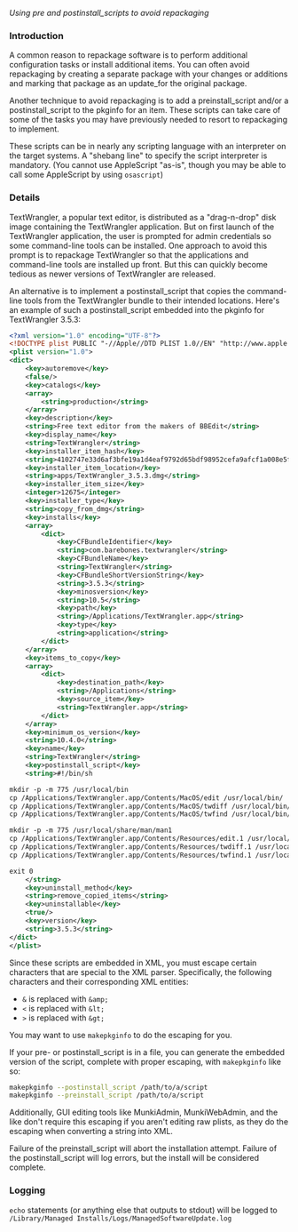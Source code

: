 _Using pre and postinstall_scripts to avoid repackaging_

### Introduction

A common reason to repackage software is to perform additional configuration tasks or install additional items. You can often avoid repackaging by creating a separate package with your changes or additions and marking that package as an update_for the original package.

Another technique to avoid repackaging is to add a preinstall_script and/or a postinstall_script to the pkginfo for an item. These scripts can take care of some of the tasks you may have previously needed to resort to repackaging to implement.

These scripts can be in nearly any scripting language with an interpreter on the target systems. A "shebang line" to specify the script interpreter is mandatory. (You cannot use AppleScript "as-is", though you may be able to call some AppleScript by using `osascript`)

### Details

TextWrangler, a popular text editor, is distributed as a "drag-n-drop" disk image containing the TextWrangler application. But on first launch of the TextWrangler application, the user is prompted for admin credentials so some command-line tools can be installed. One approach to avoid this prompt is to repackage TextWrangler so that the applications and command-line tools are installed up front. But this can quickly become tedious as newer versions of TextWrangler are released.

An alternative is to implement a postinstall_script that copies the command-line tools from the TextWrangler bundle to their intended locations.  Here's an example of such a postinstall_script embedded into the pkginfo for TextWrangler 3.5.3:

```xml
<?xml version="1.0" encoding="UTF-8"?>
<!DOCTYPE plist PUBLIC "-//Apple//DTD PLIST 1.0//EN" "http://www.apple.com/DTDs/PropertyList-1.0.dtd">
<plist version="1.0">
<dict>
    <key>autoremove</key>
    <false/>
    <key>catalogs</key>
    <array>
        <string>production</string>
    </array>
    <key>description</key>
    <string>Free text editor from the makers of BBEdit</string>
    <key>display_name</key>
    <string>TextWrangler</string>
    <key>installer_item_hash</key>
    <string>4102747e33d6af3bfe19a1d4eaf9792d65bdf98952cefa9afcf1a008e5fda965</string>
    <key>installer_item_location</key>
    <string>apps/TextWrangler_3.5.3.dmg</string>
    <key>installer_item_size</key>
    <integer>12675</integer>
    <key>installer_type</key>
    <string>copy_from_dmg</string>
    <key>installs</key>
    <array>
        <dict>
            <key>CFBundleIdentifier</key>
            <string>com.barebones.textwrangler</string>
            <key>CFBundleName</key>
            <string>TextWrangler</string>
            <key>CFBundleShortVersionString</key>
            <string>3.5.3</string>
            <key>minosversion</key>
            <string>10.5</string>
            <key>path</key>
            <string>/Applications/TextWrangler.app</string>
            <key>type</key>
            <string>application</string>
        </dict>
    </array>
    <key>items_to_copy</key>
    <array>
        <dict>
            <key>destination_path</key>
            <string>/Applications</string>
            <key>source_item</key>
            <string>TextWrangler.app</string>
        </dict>
    </array>
    <key>minimum_os_version</key>
    <string>10.4.0</string>
    <key>name</key>
    <string>TextWrangler</string>
    <key>postinstall_script</key>
    <string>#!/bin/sh

mkdir -p -m 775 /usr/local/bin
cp /Applications/TextWrangler.app/Contents/MacOS/edit /usr/local/bin/
cp /Applications/TextWrangler.app/Contents/MacOS/twdiff /usr/local/bin/
cp /Applications/TextWrangler.app/Contents/MacOS/twfind /usr/local/bin/

mkdir -p -m 775 /usr/local/share/man/man1
cp /Applications/TextWrangler.app/Contents/Resources/edit.1 /usr/local/share/man/man1/
cp /Applications/TextWrangler.app/Contents/Resources/twdiff.1 /usr/local/share/man/man1/
cp /Applications/TextWrangler.app/Contents/Resources/twfind.1 /usr/local/share/man/man1/

exit 0
    </string>
    <key>uninstall_method</key>
    <string>remove_copied_items</string>
    <key>uninstallable</key>
    <true/>
    <key>version</key>
    <string>3.5.3</string>
</dict>
</plist>
```

Since these scripts are embedded in XML, you must escape certain characters that are special to the XML parser.
Specifically, the following characters and their corresponding XML entities:

* `&` is replaced with `&amp;`
* `<` is replaced with `&lt;`
* `>` is replaced with `&gt;`

You may want to use `makepkginfo` to do the escaping for you.

If your pre- or postinstall_script is in a file, you can generate the embedded version of the script, complete with proper escaping, with `makepkginfo` like so:

```bash
makepkginfo --postinstall_script /path/to/a/script
makepkginfo --preinstall_script /path/to/a/script
```

Additionally, GUI editing tools like MunkiAdmin, MunkiWebAdmin, and the like don't require this escaping if you aren't editing raw plists, as they do the escaping when converting a string into XML.

Failure of the preinstall_script will abort the installation attempt. 
Failure of the postinstall_script will log errors, but the install will be considered complete.

### Logging

```echo``` statements (or anything else that outputs to stdout) will be logged to ```/Library/Managed Installs/Logs/ManagedSoftwareUpdate.log```